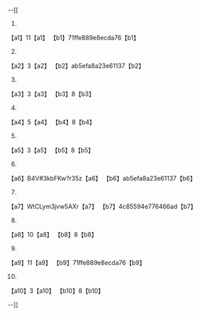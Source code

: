 --[[

1.
 【a1】11【a1】
【b1】71ffe889e8ecda76【b1】

 
 2.
【a2】3【a2】
【b2】ab5efa8a23e61137【b2】


3.
【a3】3【a3】
【b3】8【b3】


4.
【a4】5【a4】
【b4】8【b4】


5.
【a5】3【a5】
【b5】8【b5】


6.
 【a6】B4V#3kbFKw?r35z【a6】
【b6】ab5efa8a23e61137【b6】

 
 7.
【a7】WtCLym3jvw5AXr【a7】
【b7】4c85594e776466ad【b7】


8.
【a8】10【a8】
【b8】8【b8】


9.
【a9】11【a9】
【b9】71ffe889e8ecda76【b9】


10.
【a10】3【a10】
【b10】8【b10】



--]]
